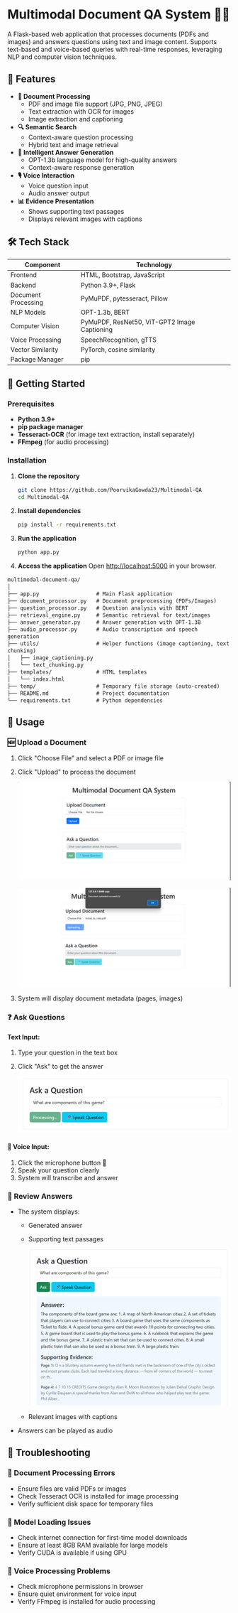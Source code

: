 # Multimodal Document QA System 📑✨

A Flask-based web application that processes documents (PDFs and images) and answers questions using text and image content. Supports text-based and voice-based queries with real-time responses, leveraging NLP and computer vision techniques.

## 🌟 Features

- **📄 Document Processing**
  - PDF and image file support (JPG, PNG, JPEG)
  - Text extraction with OCR for images
  - Image extraction and captioning
- **🔍 Semantic Search**
  - Context-aware question processing
  - Hybrid text and image retrieval
- **🤖 Intelligent Answer Generation**
  - OPT-1.3b language model for high-quality answers
  - Context-aware response generation
- **🎙️ Voice Interaction**
  - Voice question input
  - Audio answer output
- **📊 Evidence Presentation**
  - Shows supporting text passages
  - Displays relevant images with captions

## 🛠 Tech Stack

| Component               | Technology                                   |
|-------------------------|----------------------------------------------|
| Frontend                | HTML, Bootstrap, JavaScript                  |
| Backend                 | Python 3.9+, Flask                           |
| Document Processing      | PyMuPDF, pytesseract, Pillow                |
| NLP Models              | OPT-1.3b, BERT                               |
| Computer Vision         | PyMuPDF, ResNet50, ViT-GPT2 Image Captioning |
| Voice Processing        | SpeechRecognition, gTTS                      |
| Vector Similarity       | PyTorch, cosine similarity                   |
| Package Manager         | pip     

## 🚀 Getting Started

### Prerequisites
- **Python 3.9+**
- **pip package manager**
- **Tesseract-OCR** (for image text extraction, install separately)
- **FFmpeg** (for audio processing)

### Installation

1. **Clone the repository**
    ```bash
    git clone https://github.com/PoorvikaGowda23/Multimodal-QA
    cd Multimodal-QA
2. **Install dependencies**
    ```bash
    pip install -r requirements.txt
    ```
    
3. **Run the application**
    ```bash
    python app.py
    ```

4. **Access the application**
    Open [http://localhost:5000](http://localhost:5000) in your browser.

```
multimodal-document-qa/
│
├── app.py                  # Main Flask application
├── document_processor.py   # Document preprocessing (PDFs/Images)
├── question_processor.py   # Question analysis with BERT
├── retrieval_engine.py     # Semantic retrieval for text/images
├── answer_generator.py     # Answer generation with OPT-1.3B
├── audio_processor.py      # Audio transcription and speech generation
├── utils/                  # Helper functions (image captioning, text chunking)
│   ├── image_captioning.py
│   └── text_chunking.py
├── templates/              # HTML templates
│   └── index.html
├── temp/                   # Temporary file storage (auto-created)
├── README.md               # Project documentation
└── requirements.txt        # Python dependencies
```


## 📝 Usage

### 🆕 Upload a Document
1. Click "Choose File" and select a PDF or image file
2. Click "Upload" to process the document

    ![MainInterface](images/mainpage.png)

    ![DocUploading](images/downloadSuccess.png)
   
3. System will display document metadata (pages, images)

### ❓ Ask Questions
#### Text Input:
1. Type your question in the text box
2. Click "Ask" to get the answer

     ![QueProcessing](images/queprocessing.png)
   
#### 🎤 Voice Input:
1. Click the microphone button 🎤
2. Speak your question clearly
3. System will transcribe and answer

### 👀 Review Answers
- The system displays:
  - Generated answer
  - Supporting text passages

    ![AnswerGeneration](images/queans.png)
  - Relevant images with captions
- Answers can be played as audio

## 🔧 Troubleshooting

### 🚨 Document Processing Errors
- Ensure files are valid PDFs or images
- Check Tesseract OCR is installed for image processing
- Verify sufficient disk space for temporary files

### 🚨 Model Loading Issues
- Check internet connection for first-time model downloads
- Ensure at least 8GB RAM available for large models
- Verify CUDA is available if using GPU

### 🚨 Voice Processing Problems
- Check microphone permissions in browser
- Ensure quiet environment for voice input
- Verify FFmpeg is installed for audio processing

